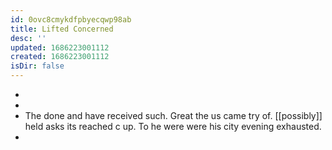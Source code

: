 ```yaml
---
id: 0ovc8cmykdfpbyecqwp98ab
title: Lifted Concerned
desc: ''
updated: 1686223001112
created: 1686223001112
isDir: false
---
```

- 
- 
- The done and have received such. Great the us came try of. [[possibly]] held asks its reached c up. To he were were his city evening exhausted. 
-